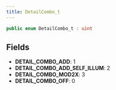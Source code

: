 ```yaml
---
title: DetailCombo_t
---
```


```csharp
public enum DetailCombo_t : uint
```

## Fields

- **DETAIL_COMBO_ADD**: 1
- **DETAIL_COMBO_ADD_SELF_ILLUM**: 2
- **DETAIL_COMBO_MOD2X**: 3
- **DETAIL_COMBO_OFF**: 0

